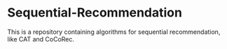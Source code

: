 # Sequential-Recommendation
This is a repository containing algorithms for sequential recommendation, like CAT and CoCoRec.
